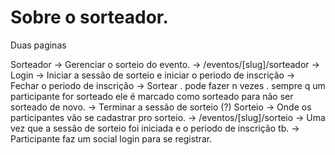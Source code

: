 # Sobre o sorteador.

Duas paginas

Sorteador -> Gerenciar o sorteio do evento.
-> /eventos/[slug]/sorteador
-> Login
-> Iniciar a sessão de sorteio e iniciar o periodo de inscrição
-> Fechar o periodo de inscrição
-> Sortear
. pode fazer n vezes
. sempre q um participante for sorteado ele é marcado como sorteado para não ser sorteado de novo.
-> Terminar a sessão de sorteio (?)
Sorteio -> Onde os participantes vão se cadastrar pro sorteio.
-> /eventos/[slug]/sorteio
-> Uma vez que a sessão de sorteio foi iniciada e o periodo de inscrição tb.
-> Participante faz um social login para se registrar.

